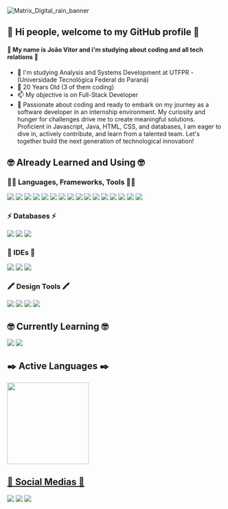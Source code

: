 ![Matrix_Digital_rain_banner](https://github.com/JVPCoder/JVPCoder/assets/87663301/ddb7c3dd-871c-45e0-be6d-6984c94fdc79)
          
## 👋 Hi people, welcome to my GitHub profile 👋
#### 🤖 My name is João Vitor and i'm studying about coding and all tech relations 🤖

 - 🤔 I'm studying Analysis and Systems Development at UTFPR - (Universidade Tecnológica Federal do Paraná)
 - 🌱 20 Years Old (3 of them coding)
 - 📫 My objective is on Full-Stack Developer
 - 🚀 Passionate about coding and ready to embark on my journey as a software developer in an internship environment. My curiosity and hunger for challenges drive me to create meaningful solutions.
   Proficient in Javascript, Java, HTML, CSS, and databases, I am eager to dive in, actively contribute, and learn from a talented team. Let's together build the next generation of technological innovation!
   

## 🤓 Already Learned and Using 🤓
### 👩‍💻 Languages, Frameworks, Tools 👩‍💻
<img loading="lazy" src="https://img.shields.io/badge/HTML5-E34F26?style=for-the-badge&logo=html5&logoColor=white"/> <img loading="lazy" src="https://img.shields.io/badge/CSS3-1572B6?style=for-the-badge&logo=css3&logoColor=white"/> <img loading="lazy" src="https://img.shields.io/badge/JavaScript-323330?style=for-the-badge&logo=javascript&logoColor=F7DF1E"/> <img loading="lazy" src="https://img.shields.io/badge/PHP-777BB4?style=for-the-badge&logo=php&logoColor=white"/> <img loading="lazy" src="https://img.shields.io/badge/TypeScript-007ACC?style=for-the-badge&logo=typescript&logoColor=white"/> <img loading="lazy" src="https://img.shields.io/badge/Node%20js-339933?style=for-the-badge&logo=nodedotjs&logoColor=white"/> <img loading="lazy" src="https://img.shields.io/badge/Angular-DD0031?style=for-the-badge&logo=angular&logoColor=white"/> <img loading="lazy" src="https://img.shields.io/badge/React-20232A?style=for-the-badge&logo=react&logoColor=61DAFB"/> <img loading="lazy" src="https://img.shields.io/badge/Spring-6DB33F?style=for-the-badge&logo=spring&logoColor=white"/> <img loading="lazy" src="https://img.shields.io/badge/Bootstrap-563D7C?style=for-the-badge&logo=bootstrap&logoColor=white"/> <img loading="lazy" src="https://img.shields.io/badge/Swagger-85EA2D?style=for-the-badge&logo=Swagger&logoColor=white"/> <img loading="lazy" src="https://img.shields.io/badge/Junit5-25A162?style=for-the-badge&logo=junit5&logoColor=white"/> <img loading="lazy" src="https://img.shields.io/badge/jQuery-0769AD?style=for-the-badge&logo=jquery&logoColor=white"/> <img loading="lazy" src="https://img.shields.io/badge/Python-FFD43B?style=for-the-badge&logo=python&logoColor=blue"/> <img loading="lazy" src="https://img.shields.io/badge/Docker-2CA5E0?style=for-the-badge&logo=docker&logoColor=white"/> <img loading="lazy" src="https://img.shields.io/badge/Vue%20js-35495E?style=for-the-badge&logo=vuedotjs&logoColor=4FC08D"/>
### ⚡ Databases ⚡
<img loading="lazy" src="https://img.shields.io/badge/PostgreSQL-316192?style=for-the-badge&logo=postgresql&logoColor=white"/> <img loading="lazy" src="https://img.shields.io/badge/MongoDB-4EA94B?style=for-the-badge&logo=mongodb&logoColor=white"/> <img loading="lazy" src="https://img.shields.io/badge/MySQL-005C84?style=for-the-badge&logo=mysql&logoColor=white"/> 
### 🔌 IDEs 🔌
<img loading="lazy" src="https://img.shields.io/badge/Eclipse-2C2255?style=for-the-badge&logo=eclipse&logoColor=white"/> <img loading="lazy" src="https://img.shields.io/badge/VSCode-0078D4?style=for-the-badge&logo=visual%20studio%20code&logoColor=white"/> <img loading="lazy" src="https://img.shields.io/badge/IntelliJ_IDEA-000000.svg?style=for-the-badge&logo=intellij-idea&logoColor=white"/>
### 🖍 Design Tools 🖍
<img loading="lazy" src="https://img.shields.io/badge/Figma-F24E1E?style=for-the-badge&logo=figma&logoColor=white"/> <img loading="lazy" src="https://img.shields.io/badge/Canva-%2300C4CC.svg?&style=for-the-badge&logo=Canva&logoColor=white"/> <img loading="lazy" src="https://img.shields.io/badge/Adobe%20Photoshop-31A8FF?style=for-the-badge&logo=Adobe%20Photoshop&logoColor=black"/> <img loading="lazy" src="https://img.shields.io/badge/Adobe%20Illustrator-FF9A00?style=for-the-badge&logo=adobe%20illustrator&logoColor=white"/>      

## 🤓 Currently Learning 🤓
<img loading="lazy" src="https://img.shields.io/badge/next%20js-000000?style=for-the-badge&logo=nextdotjs&logoColor=white"/> <img loading="lazy" src="https://img.shields.io/badge/Ruby-CC342D?style=for-the-badge&logo=ruby&logoColor=white"/>
                   

## ✒️ Active Languages ✒️

<div>
<a href="https://github.com/JVPCoder">
<img loading="lazy" height="190em" src="https://github-readme-stats.vercel.app/api/top-langs/?username=JVPCoder&layout=compact&langs_count=7&theme=dracula"/>
</div>


## 🌟 Social Medias 🌟

<div>
<a href="https://instagram.com/jvq_pires" target="_blank"><img loading="lazy" src="https://img.shields.io/badge/-Instagram-%23E4405F?style=for-the-badge&logo=instagram&logoColor=white" target="_blank"></a>
<a href="https://www.twitch.tv/darky1411" target="_blank"><img loading="lazy" src="https://img.shields.io/badge/Twitch-9146FF?style=for-the-badge&logo=twitch&logoColor=white" target="_blank"></a>
<a href="https://www.linkedin.com/in/joão-vitor-queiroz-de-campos-pires-818548288" target="_blank"><img loading="lazy" src="https://img.shields.io/badge/-LinkedIn-%230077B5?style=for-the-badge&logo=linkedin&logoColor=white" target="_blank"></a>   
</div>
